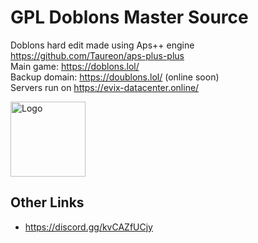 # GPL Doblons Master Source
Doblons hard edit made using Aps++ engine https://github.com/Taureon/aps-plus-plus
<br>
Main game: https://doblons.lol/ <br>
Backup domain: https://doublons.lol/ (online soon) <br>
Servers run on https://evix-datacenter.online/

<img alt="Logo" src="https://doblons.lol/img_rounded2.png" width="120" />

## Other Links
- https://discord.gg/kvCAZfUCjy
